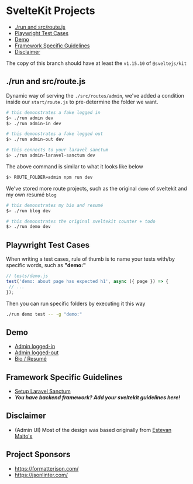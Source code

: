 # SvelteKit Projects

- [./run and src/route.js](#run-and-srcroutejs)
- [Playwright Test Cases](#playwright-test-cases)
- [Demo](#demo)
- [Framework Specific Guidelines](#framework-specific-guidelines)
- [Disclaimer](#disclaimer)

The copy of this branch should have at least the `v1.15.10` of `@sveltejs/kit`

## ./run and src/route.js

Dynamic way of serving the `./src/routes/admin`, we've added a condition inside our `start/route.js` to pre-determine the folder we want.

```bash
# this demonstrates a fake logged in
$> ./run admin dev
$> ./run admin-in dev

# this demonstrates a fake logged out
$> ./run admin-out dev

# this connects to your laravel sanctum
$> ./run admin-laravel-sanctum dev
```

The above command is similar to what it looks like below

```bash
$> ROUTE_FOLDER=admin npm run dev
```

We've stored more route projects, such as the original `demo` of sveltekit and my own resumé `blog`

```bash
# this demonstrates my bio and resumé
$> ./run blog dev

# this demonstrates the original sveltekit counter + todo
$> ./run demo dev
```

## Playwright Test Cases

When writing a test cases, rule of thumb is to name your tests with/by specific words, such as **"demo:"**

```js
// tests/demo.js
test('demo: about page has expected h1', async ({ page }) => {
 // ...
});
```

Then you can run specific folders by executing it this way

```bash
./run demo test -- -g "demo:"
```

## Demo

- [Admin logged-in](https://sveltekit-windmill-admin.vercel.app/)
- [Admin logged-out](https://sveltekit-windmill-admin-out.vercel.app/)
- [Bio / Resumé](https://daison.vercel.app/)

## Framework Specific Guidelines

- [Setup Laravel Sanctum](/guides/laravel-sanctum.md)
- ***You have backend framework? Add your sveltekit guidelines here!***

## Disclaimer

- (Admin UI) Most of the design was based originally from [Estevan Maito's](https://github.com/estevanmaito/windmill-dashboard)

## Project Sponsors

- https://formatterjson.com/
- https://jsonlinter.com/
